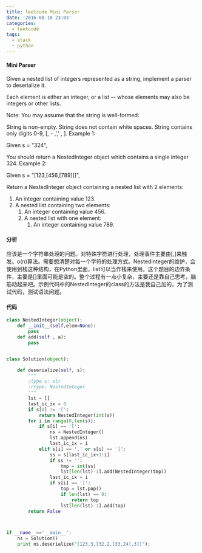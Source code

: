```yaml
---
title: leetcode Mini Parser
date: '2016-08-18 23:03'
categories:
  - leetcode
tags:
  - stack
  - python
---
```


#### Mini Parser

Given a nested list of integers represented as a string, implement a parser to deserialize it.

Each element is either an integer, or a list -- whose elements may also be integers or other lists.

Note: You may assume that the string is well-formed:

String is non-empty.
String does not contain white spaces.
String contains only digits 0-9, [, - ,',' , ].
Example 1:

Given s = "324",

You should return a NestedInteger object which contains a single integer 324.
Example 2:

Given s = "[123,[456,[789]]]",

Return a NestedInteger object containing a nested list with 2 elements:

1. An integer containing value 123.
2. A nested list containing two elements:
    1.  An integer containing value 456.
    2. A nested list with one element:
        1. An integer containing value 789.

#### 分析

应该是一个字符串处理的问题。对特殊字符进行处理，处理事件主要由[,]来触发。o(n)算法。需要想清楚对每一个字符的处理方式。NestedInteger的维护，会使用到栈这种结构，在Python里面，list可以当作栈来使用。这个题目的边界条件，主要是[]里面可能是空的。整个过程有一点小复杂，主要还是靠自己思考，脑筋动起来吧。示例代码中的NestedInteger的class的方法是我自己加的，为了测试代码，测试语法问题。

#### 代码

```python
class NestedInteger(object):
    def __init__(self,elem=None):
        pass
    def add(self , a):
        pass


class Solution(object):

    def deserialize(self, s):
        """
        :type s: str
        :rtype: NestedInteger
        """
        lst = []
        last_ic_ix = 0
        if s[0] != '[':
            return NestedInteger(int(s))
        for i in range(0,len(s)):
            if s[i] == '[':
                ns = NestedInteger()
                lst.append(ns)
                last_ic_ix = i
            elif s[i] == ',' or s[i] == ']':
                ss = s[last_ic_ix+1:i]
                if ss != '':
                    tmp = int(ss)
                    lst[len(lst)-1].add(NestedInteger(tmp))
                last_ic_ix = i
                if s[i] == ']':
                    top = lst.pop()
                    if len(lst) == 0:
                        return top
                    lst[len(lst)-1].add(top)
        return False



if __name__=='__main__':
    ns = Solution()
    print ns.deserialize("[123,3,[32,2,[33,24],3]]");

```

